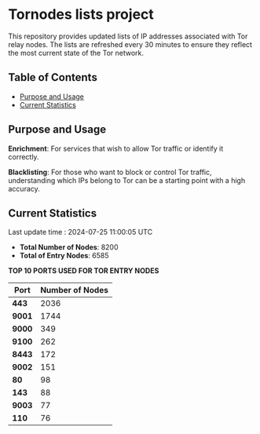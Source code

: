 # Tornodes lists project

This repository provides updated lists of IP addresses associated with Tor relay nodes. The lists are refreshed every 30 minutes to ensure they reflect the most current state of the Tor network.

## Table of Contents

- [Purpose and Usage](#purpose-and-usage)
- [Current Statistics](#current-statistics)


## Purpose and Usage

**Enrichment**: For services that wish to allow Tor traffic or identify it correctly.

**Blacklisting**: For those who want to block or control Tor traffic, understanding which IPs belong to Tor can be a starting point with a high accuracy.

## Current Statistics

Last update time : 2024-07-25 11:00:05 UTC

- **Total Number of Nodes**: 8200
- **Total of Entry Nodes**: 6585

**TOP 10 PORTS USED FOR TOR ENTRY NODES**

| **Port** | **Number of Nodes** |
|------|-----------------|
| **443**   | 2036  |
| **9001**   | 1744  |
| **9000**   | 349  |
| **9100**   | 262  |
| **8443**   | 172  |
| **9002**   | 151  |
| **80**   | 98  |
| **143**   | 88  |
| **9003**   | 77  |
| **110**   | 76  |

